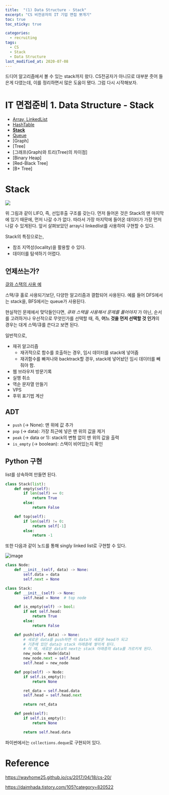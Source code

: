 ```yaml
---
title:  "(1) Data Structure - Stack"
excerpt: "CS 비전공자의 IT 기업 면접 뽀개기"
toc: true
toc_sticky: true

categories:
  - recruiting
tags:
  - CS
  - Stack
  - Data Structure
last_modified_at: 2020-07-08
---
```


드디어 알고리즘에서 볼 수 있는 stack까지 왔다. CS전공자가 아니므로 대부분 줏어 들은게 다였는데, 이를 정리하면서 많은 도움이 됐다. 그럼 다시 시작해보자.

# IT 면접준비 1. Data Structure - Stack
- [Array, LinkedList](https://inhyeokyoo.github.io/recruiting/Data-Structure-Array-LinkedList/)
- [HashTable](https://inhyeokyoo.github.io/recruiting/Data-Structure-HashTable/)
- **[Stack](https://inhyeokyoo.github.io/recruiting/Data-Structure-Stack/)**
- [Queue](https://inhyeokyoo.github.io/recruiting/Data-Structure-Queue/)
- [Graph]
- [Tree]
- [그래프(Graph)와 트리(Tree)의 차이점]
- [Binary Heap]
- [Red-Black Tree]
- [B+ Tree]


# Stack

![](https://wayhome25.github.io/assets/post-img/cs/stack.jpg)

위 그림과 같이 LIFO, 즉, 선입후출 구조를 갖는다. 먼저 들어온 것은 Stack의 맨 마지막에 있기 때문에, 먼저 나갈 수가 없다. 따라서 가장 마지막에 들어온 데이터가 가장 먼저 나갈 수 있게된다.
앞서 살펴보았던 array나 linkedlist를 사용하여 구현할 수 있다.

Stack의 특징으로는,

- 참조 지역성(locality)을 활용할 수 있다.
- 데이터를 탐색하기 어렵다.


## 언제쓰는가?

[큐와 스택의 사용 예](https://hashcode.co.kr/questions/1830/%EC%9E%90%EB%A3%8C%EA%B5%AC%EC%A1%B0%ED%81%90-%EC%99%80-%EC%8A%A4%ED%83%9D%EC%9D%98-%EC%8B%A4%EC%A0%9C-%EC%82%AC%EC%9A%A9%EC%98%88%EB%A5%BC-%EC%95%8C%EA%B3%A0%EC%8B%B6%EC%8A%B5%EB%8B%88%EB%8B%A4)

스택/큐 홀로 사용되기보단, 다양한 알고리즘과 결합되어 사용된다. 예를 들어 DFS에서는 stack을, BFS에서는 queue가 사용된다. 

현실적인 문제에서 맞닥들인다면, *큐와 스택을 사용해서 문제를 풀어야지* 가 아닌, 순서를 고려하거나 우선적으로 무엇인가를 선택할 때, 즉, **어느 것을 먼저 선택할 것 인가**의 경우는 대게 스택/큐를 쓴다고 보면 된다.

일반적으로,
- 재귀 알고리즘
  - 재귀적으로 함수를 호출하는 경우, 임시 데이터를 stack에 넣어줌
  - 재귀함수를 빠져나와 backtrack할 경우, stack에 넣어놨던 임시 데이터를 빼줘야 함.
- 웹 브라우저 방문기록
- 실행 취소
- 역순 문자열 만들기
- VPS
- 후위 표기법 계산

## ADT

- `push` (-> None):  맨 위에 값 추가
- `pop` (-> data): 가장 최근에 넣은 맨 위의 값을 제거
- `peak` (-> data or 1): stack의 변형 없이 맨 위의 값을 출력
- `is_empty` (-> boolean): 스택이 비어있는지 확인


## Python 구현

list를 상속하여 만들면 된다. 

```python
class Stack(list):
    def empty(self):
        if len(self) == 0:
            return True
        else:
            return False

    def top(self):
        if len(self) != 0:
            return self[-1]
        else:
            return -1
```



또한 다음과 같이 노드를 통해 singly linked list로 구현할 수 있다.



![image](https://user-images.githubusercontent.com/47516855/86813339-0136b000-c0bb-11ea-9604-c8c9c4de9d0d.png)


```python
class Node:
    def __init__(self, data) -> None:
        self.data = data
        self.next = None

class Stack:
    def __init__(self) -> None:
        self.head = None  # top node

    def is_empty(self) -> bool:
        if not self.head:
            return True
        else:
            return False

    def push(self, data) -> None:
        # 새로운 data를 push하면 이 data가 새로운 head가 되고
        # 기존에 있던 data는 stack 아래층에 쌓이게 된다.
        # 이 때, 새로운 data의 next는 stack 아래층의 data를 가르키게 된다.
        new_node = Node(data)
        new_node.next = self.head
        self.head = new_node

    def pop(self) -> Node:
        if self.is_empty():
            return None

        ret_data = self.head.data
        self.head = self.head.next

        return ret_data

    def peek(self):
        if self.is_empty():
            return None

        return self.head.data
```

파이썬에서는 `collections.deque`로 구현되어 있다.

# Reference

https://wayhome25.github.io/cs/2017/04/18/cs-20/

https://daimhada.tistory.com/105?category=820522


